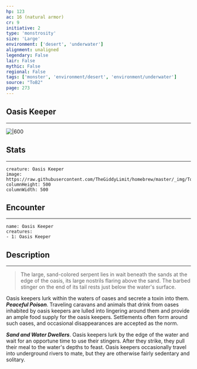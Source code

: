 ```yaml
---
hp: 123
ac: 16 (natural armor)
cr: 9
initiative: 2
type: 'monstrosity'    
size: 'Large'
environment: ['desert', 'underwater']
alignment: unaligned
legendary: False
lair: False
mythic: False
regional: False
tags: ['monster', 'environment/desert', 'environment/underwater']
source: "ToB2"
page: 273
---
```


## Oasis Keeper
---

![|600](https://raw.githubusercontent.com/TheGiddyLimit/homebrew/master/_img/ToB2/creature/Oasis%20Keeper.webp)

## Stats
---

```statblock
creature: Oasis Keeper
image: https://raw.githubusercontent.com/TheGiddyLimit/homebrew/master/_img/ToB2/creature/token/Oasis%20Keeper%20%28Token%29.png
columnHeight: 500
columnWidth: 500
```

## Encounter
---

```encounter-table
name: Oasis Keeper
creatures:
- 1: Oasis Keeper
```

## Description
---
>The large, sand-colored serpent lies in wait beneath the sands at the edge of the oasis, its large nostrils flaring above the sand. The barbed stinger on the end of its tail rests just below the water's surface.

Oasis keepers lurk within the waters of oases and secrete a toxin into them.
**_Peaceful Poison_**. Traveling caravans and animals that drink from oases inhabited by oasis keepers are lulled into lingering around them and provide an ample food supply for the oasis keepers. Settlements often form around such oases, and occasional disappearances are accepted as the norm.

**_Sand and Water Dwellers_**. Oasis keepers lurk by the edge of the water and wait for an opportune time to use their stingers. After they strike, they pull their meal to the water's depths to feast. Oasis keepers occasionally travel into underground rivers to mate, but they are otherwise fairly sedentary and solitary.






